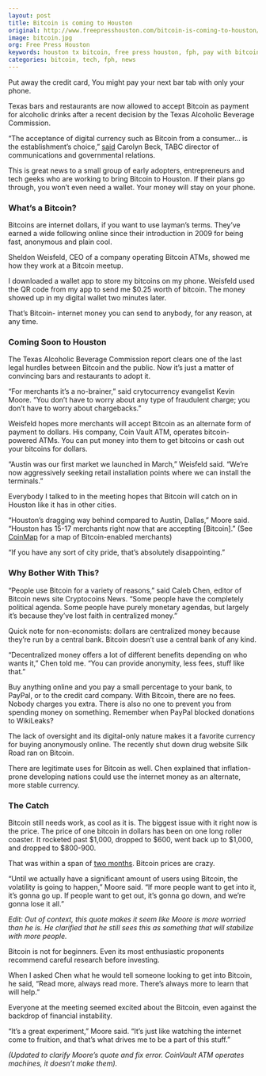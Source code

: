 ```yaml
---
layout: post
title: Bitcoin is coming to Houston
original: http://www.freepresshouston.com/bitcoin-is-coming-to-houston/
image: bitcoin.jpg
org: Free Press Houston
keywords: houston tx bitcoin, free press houston, fph, pay with bitcoin, magic internet money
categories: bitcoin, tech, fph, news
---
```


Put away the credit card, You might pay your next bar tab with only your phone.

<!--break-->

Texas bars and restaurants are now allowed to accept Bitcoin as payment for alcoholic drinks after a recent decision by the Texas Alcoholic Beverage Commission.

“The acceptance of digital currency such as Bitcoin from a consumer… is the establishment’s choice,” [said](http://texascoinitiative.com/?p=323) Carolyn Beck, TABC director of communications and governmental relations.

This is great news to a small group of early adopters, entrepreneurs and tech geeks who are working to bring Bitcoin to Houston. If their plans go through, you won’t even need a wallet. Your money will stay on your phone.

### What’s a Bitcoin?

Bitcoins are internet dollars, if you want to use layman’s terms. They’ve earned a wide following online since their introduction in 2009 for being fast, anonymous and plain cool.

Sheldon Weisfeld, CEO of a company operating Bitcoin ATMs, showed me how they work at a Bitcoin meetup.

I downloaded a wallet app to store my bitcoins on my phone. Weisfeld used the QR code from my app to send me $0.25 worth of bitcoin. The money showed up in my digital wallet two minutes later.

That’s Bitcoin- internet money you can send to anybody, for any reason, at any time.

### Coming Soon to Houston

The Texas Alcoholic Beverage Commission report clears one of the last legal hurdles between Bitcoin and the public. Now it’s just a matter of convincing bars and restaurants to adopt it.

“For merchants it’s a no-brainer,” said crytocurrency evangelist Kevin Moore. “You don’t have to worry about any type of fraudulent charge; you don’t have to worry about chargebacks.”

Weisfeld hopes more merchants will accept Bitcoin as an alternate form of payment to dollars. His company, Coin Vault ATM, operates bitcoin-powered ATMs. You can put money into them to get bitcoins or cash out your bitcoins for dollars.

“Austin was our first market we launched in March,” Weisfeld said. “We’re now aggressively seeking retail installation points where we can install the terminals.”

Everybody I talked to in the meeting hopes that Bitcoin will catch on in Houston like it has in other cities.

“Houston’s dragging way behind compared to Austin, Dallas,” Moore said. “Houston has 15-17 merchants right now that are accepting [Bitcoin].” (See [CoinMap](http://coinmap.org/) for a map of Bitcoin-enabled merchants)

“If you have any sort of city pride, that’s absolutely disappointing.”

### Why Bother With This?

“People use Bitcoin for a variety of reasons,” said Caleb Chen, editor of Bitcoin news site Cryptocoins News. “Some people have the completely political agenda. Some people have purely monetary agendas, but largely it’s because they’ve lost faith in centralized money.”

Quick note for non-economists: dollars are centralized money because they’re run by a central bank. Bitcoin doesn’t use a central bank of any kind.

“Decentralized money offers a lot of different benefits depending on who wants it,” Chen told me. “You can provide anonymity, less fees, stuff like that.”

Buy anything online and you pay a small percentage to your bank, to PayPal, or to the credit card company. With Bitcoin, there are no fees. Nobody charges you extra. There is also no one to prevent you from spending money on something. Remember when PayPal blocked donations to WikiLeaks?

The lack of oversight and its digital-only nature makes it a favorite currency for buying anonymously online. The recently shut down drug website Silk Road ran on Bitcoin.

There are legitimate uses for Bitcoin as well. Chen explained that inflation-prone developing nations could use the internet money as an alternate, more stable currency.

### The Catch

Bitcoin still needs work, as cool as it is. The biggest issue with it right now is the price. The price of one bitcoin in dollars has been on one long roller coaster. It rocketed past $1,000, dropped to $600, went back up to $1,000, and dropped to $800-900.

That was within a span of [two months](http://en.wikipedia.org/wiki/History_of_Bitcoin%23Prices_and_value_history). Bitcoin prices are crazy.

“Until we actually have a significant amount of users using Bitcoin, the volatility is going to happen,” Moore said. “If more people want to get into it, it’s gonna go up. If people want to get out, it’s gonna go down, and we’re gonna lose it all.”

*Edit: Out of context, this quote makes it seem like Moore is more worried than he is. He clarified that he still sees this as something that will stabilize with more people.*

Bitcoin is not for beginners. Even its most enthusiastic proponents recommend careful research before investing.

When I asked Chen what he would tell someone looking to get into Bitcoin, he said, “Read more, always read more. There’s always more to learn that will help.”

Everyone at the meeting seemed excited about the Bitcoin, even against the backdrop of financial instability.

“It’s a great experiment,” Moore said. “It’s just like watching the internet come to fruition, and that’s what drives me to be a part of this stuff.”

*(Updated to clarify Moore’s quote and fix error. CoinVault ATM operates machines, it doesn’t make them).*